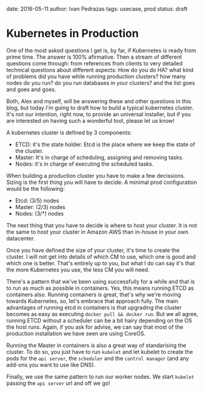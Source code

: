 date: 2016-05-11
author: Ivan Pedrazas
tags: usecase, prod
status: draft

Kubernetes in Production
==========================

One of the most asked questions I get is, by far, if Kubernetes is ready from prime time. The answer is 100% afirmative. Then a stream of different questions come through: from references from clients to very detailed technical questions about different aspects: How do you do HA? what kind of problems did you have while running production clusters? how many nodes do you run? do you run databases in your clusters? and the list goes and goes and goes.

Both, Alex and myself, will be answering these and other questions in this blog, but today I'm going to draft how to build a typical kubernetes cluster. It's not our intention, right now, to provide an universal installer, but if you are interested on having such a wonderful tool, please let us know!

A kubernetes cluster is defined by 3 components:

* ETCD: it's the state holder. Etcd is the place where we keep the state of the cluster.
* Master: It's in charge of scheduling, assigning and removing tasks.
* Nodes: it's in charge of executing the scheduled tasks.

When building a production cluster you have to make a few decissions. Sizing is the first thing you will have to decide. A minimal prod configuration would be the following:

* Etcd: (3/5) nodes
* Master: (2/3) nodes
* Nodes: (3/*) nodes

The next thing that you have to decide is where to host your cluster. It is not the same to host your cluster in Amazon AWS than in-house in your own datacenter.

Once you have defined the size of your cluster, it's time to create the cluster. I will not get into details of which CM to use, which one is good and which one is better. That's entirely up to you, but what I do can say it's that the more Kubernetes you use, the less CM you will need.

There's a pattern that we've been using successfully for a while and that is to run as much as possible in containers. Yes, this means running ETCD as containers also. Running containers is great, that's why we're moving towards Kubernetes, so, let's embrace that approach fully. The main advantages of running etcd in containers is that upgrading the cluster becomes as easy as executing `docker pull && docker run`. But we all agree, running ETCD without a scheduler can be a bit hairy depending on the OS the host runs. Again, if you ask for advise, we can say that most of the production installation we have seen are using CoreOS.

Running the Master in containers is also a great way of standarising the cluster. To do so, you just have to run `kubelet` and let kubelet to create the pods for the `api server`, the `scheduler` and the `control manager` (and any add-ons you want to use like DNS).

Finally, we use the same pattern to run our worker nodes. We start `kubelet` passing the `api server` url and off we go!
